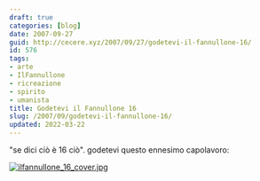 ```yaml
---
draft: true
categories: [blog]
date: 2007-09-27
guid: http://cecere.xyz/2007/09/27/godetevi-il-fannullone-16/
id: 576
tags:
- arte
- IlFannullone
- ricreazione
- spirito
- umanista
title: Godetevi il Fannullone 16
slug: /2007/09/godetevi-il-fannullone-16/
updated: 2022-03-22
---
```


"se dici ciò è 16 ciò". godetevi questo ennesimo capolavoro:

[![ilfannullone_16_cover.jpg](http://cecere.xyz/wp-content/uploads/sites/3/2007/09/ilfannullone_16_cover.jpg)](http://www.ilfannullone.it/articoli/ilfannullone-16/)